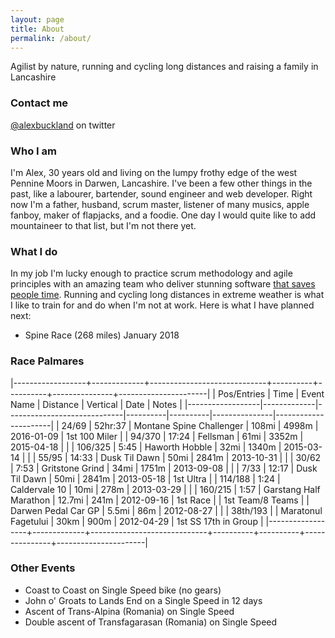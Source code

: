 ```yaml
---
layout: page
title: About
permalink: /about/
---
```


Agilist by nature, running and cycling long distances and raising a family in Lancashire

### Contact me

[@alexbuckland](https://twitter.com/alexbuckland) on twitter

### Who I am

I'm Alex, 30 years old and living on the lumpy frothy edge of the west Pennine Moors in Darwen, Lancashire. I've been a few other things in the past, like a labourer, bartender, sound engineer and web developer. Right now I'm a father, husband, scrum master, listener of many musics, apple fanboy, maker of flapjacks, and a foodie. One day I would quite like to add mountaineer to that list, but I'm not there yet.

### What I do

In my job I'm lucky enough to practice scrum methodology and agile principles with an amazing team who deliver stunning software [that saves people time](http://connectchildcare.co.uk).
Running and cycling long distances in extreme weather is what I like to train for and do when I'm not at work.
Here is what I have planned next:

- Spine Race (268 miles) January 2018

### Race Palmares 

|------------------+-------------+-----------------------------+----------+----------+---------------+----------------------|
| Pos/Entries      |    Time     |         Event Name          | Distance | Vertical |       Date    |       Notes          |
|------------------|-------------|-----------------------------|----------|----------|---------------|----------------------|
| 24/69            | 52hr:37     | Montane Spine Challenger    | 108mi    | 4998m    | 2016-01-09    |    1st 100 Miler     |
| 94/370           | 17:24       | Fellsman                    | 61mi     | 3352m    | 2015-04-18    |                      |
| 106/325          | 5:45        | Haworth Hobble              | 32mi     | 1340m    | 2015-03-14    |                      |
| 55/95            | 14:33       | Dusk Til Dawn               | 50mi     | 2841m    | 2013-10-31    |                      |
| 30/62            | 7:53        | Gritstone Grind             | 34mi     | 1751m    | 2013-09-08    |                      |
| 7/33             | 12:17       | Dusk Til Dawn               | 50mi     | 2841m    | 2013-05-18    | 1st Ultra            |
| 114/188          | 1:24        | Caldervale 10               | 10mi     | 278m     | 2013-03-29    |                      |
| 160/215          | 1:57        | Garstang Half Marathon      | 12.7mi   | 241m     | 2012-09-16    | 1st Race             |
| 1st Team/8 Teams |             | Darwen Pedal Car GP         | 5.5mi    | 86m      | 2012-08-27    |                      |
| 38th/193         |             | Maratonul Fagetului         | 30km     | 900m     | 2012-04-29    | 1st SS 17th in Group |
|------------------+-------------+-----------------------------+----------+----------+---------------+----------------------|

### Other Events

- Coast to Coast on Single Speed bike (no gears)
- John o' Groats to Lands End on a Single Speed in 12 days
- Ascent of Trans-Alpina (Romania) on Single Speed
- Double ascent of Transfagarasan (Romania) on Single Speed


